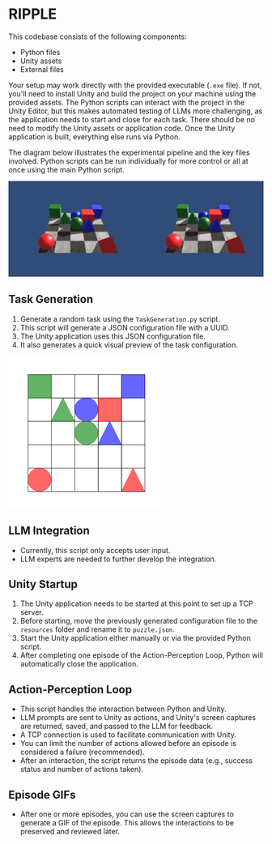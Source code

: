 # RIPPLE

This codebase consists of the following components:

- Python files
- Unity assets
- External files

Your setup may work directly with the provided executable (`.exe` file). If not, you'll need to install Unity and build the project on your machine using the provided assets. The Python scripts can interact with the project in the Unity Editor, but this makes automated testing of LLMs more challenging, as the application needs to start and close for each task. There should be no need to modify the Unity assets or application code. Once the Unity application is built, everything else runs via Python.

The diagram below illustrates the experimental pipeline and the key files involved. Python scripts can be run individually for more control or all at once using the main Python script.

![Experiment Pipeline](resources/experiment_results_compare.gif)

## Task Generation

1. Generate a random task using the `TaskGeneration.py` script.
2. This script will generate a JSON configuration file with a UUID.
3. The Unity application uses this JSON configuration file.
4. It also generates a quick visual preview of the task configuration.

<img src="resources/ShapePuzzle_config_ID_20241023_153744_1.png" alt="Task Configuration Preview" width="300"/>

## LLM Integration

- Currently, this script only accepts user input.
- LLM experts are needed to further develop the integration.

## Unity Startup

1. The Unity application needs to be started at this point to set up a TCP server.
2. Before starting, move the previously generated configuration file to the `resources` folder and rename it to `puzzle.json`.
3. Start the Unity application either manually or via the provided Python script.
4. After completing one episode of the Action-Perception Loop, Python will automatically close the application.

## Action-Perception Loop

- This script handles the interaction between Python and Unity.
- LLM prompts are sent to Unity as actions, and Unity's screen captures are returned, saved, and passed to the LLM for feedback.
- A TCP connection is used to facilitate communication with Unity.
- You can limit the number of actions allowed before an episode is considered a failure (recommended).
- After an interaction, the script returns the episode data (e.g., success status and number of actions taken).

## Episode GIFs

- After one or more episodes, you can use the screen captures to generate a GIF of the episode. This allows the interactions to be preserved and reviewed later.

